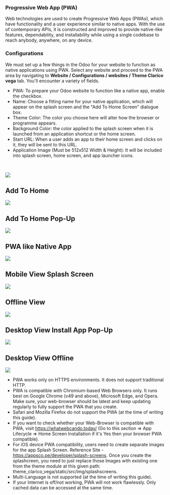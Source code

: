 
### Progressive Web App (PWA)



Web technologies are used to create Progressive Web Apps (PWAs), which have functionality and a user experience similar to native apps. With the use of contemporary APIs, it is constructed and improved to provide native-like features, dependability, and installability while using a single codebase to reach anybody, anywhere, on any device.


### **Configurations**


We must set up a few things in the Odoo for your website to function as native applications using PWA. Select any website and proceed to the PWA area by navigating to **Website / Configurations / websites / Theme Clarico vega** tab. You'll encounter a variety of fields.


* PWA: To prepare your Odoo website to function like a native app, enable the checkbox.
* Name: Choose a fitting name for your native application, which will appear on the splash screen and the "Add To Home Screen" dialogue box.
* Theme Color: The color you choose here will alter how the browser or programme appears.
* Background Color: the color applied to the splash screen when it is launched from an application shortcut or the home screen.
* Start URL: When a user adds an app to their home screen and clicks on it, they will be sent to this URL.
* Application Image (Must be 512x512 Width & Height): It will be included into splash screen, home screen, and app launcher icons.



 


![](./images/pwai1.png)


## **Add To Home**


![](./images/pwaim1.png)


## **Add To Home Pop-Up**


![](./images/pwaim2.png)


## **PWA like Native App**


![](./images/pwaim3.png)


## **Mobile View Splash Screen**


![](./images/pwaim5.png)


## **Offline View**


![](./images/pwaim5.png)


## **Desktop View Install App Pop-Up**


![](./images/pwaid1.png)


## **Desktop View Offline**


![](./images/pwaid2.png)


* PWA works only on HTTPS environments. It does not support traditional HTTP.
* PWA is compatible with Chromium-based Web Browsers only. It runs best on Google Chrome (v49 and above), Microsoft Edge, and Opera. Make sure, your web-browser should be latest and keep updating regularly to fully support the PWA that you create.
* Safari and Mozilla Firefox do not support the PWA (at the time of writing this guide).
* If you want to check whether your Web-Browser is compatible with PWA, visit https://whatwebcando.today/ (Go to this section => App Lifecycle => Home Screen Installation if it's Yes then your browser PWA compatible).
* For iOS device PWA compatibility, users need to create separate images for the app Splash Screen. Reference Site - https://appsco.pe/developer/splash-screens. Once you create the splashcreen, you need to just replace those Images with existing one from the theme module at this given path: theme\_clarico\_vega/static/src/img/splashscreens.
* Multi-Language is not supported (at the time of writing this guide).
* If your Internet is off/not working, PWA will not work flawlessly. Only cached data can be accessed at the same time.



